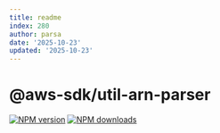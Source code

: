 ```yaml
---
title: readme
index: 280
author: parsa
date: '2025-10-23'
updated: '2025-10-23'
---
```

# @aws-sdk/util-arn-parser

[![NPM version](https://img.shields.io/npm/v/@aws-sdk/util-arn-parser/latest.svg)](https://www.npmjs.com/package/@aws-sdk/util-arn-parser)
[![NPM downloads](https://img.shields.io/npm/dm/@aws-sdk/util-arn-parser.svg)](https://www.npmjs.com/package/@aws-sdk/util-arn-parser)
